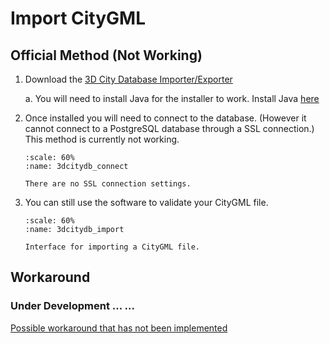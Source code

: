 # Import CityGML
## Official Method (Not Working)
1. Download the [3D City Database Importer/Exporter](https://www.3dcitydb.org/3dcitydb/d3dimpexp/)

    a. You will need to install Java for the installer to work. Install Java [here](https://java.com/en/download/)

2. Once installed you will need to connect to the database. (However it cannot connect to a PostgreSQL database through a SSL connection.) This method is currently not working.

    ```{figure} /_static/035import_citygml/3dcitydb_connect.png
    :scale: 60%
    :name: 3dcitydb_connect

    There are no SSL connection settings.
    ```
3. You can still use the software to validate your CityGML file.
    ```{figure} /_static/035import_citygml/3dcitydb_import.png
    :scale: 60%
    :name: 3dcitydb_import

    Interface for importing a CityGML file.
    ```
## Workaround
### Under Development ... ...
[Possible workaround that has not been implemented](https://github.com/3dcitydb/importer-exporter/issues/70#issuecomment-710457603)
